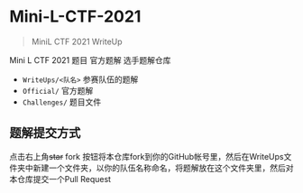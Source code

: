 # Mini-L-CTF-2021

> MiniL CTF 2021 WriteUp

Mini L CTF 2021 题目 官方题解 选手题解仓库

- `WriteUps/<队名>` 参赛队伍的题解
- `Official/` 官方题解
- `Challenges/` 题目文件

## 题解提交方式

点击右上角~~star~~ fork 按钮将本仓库fork到你的GitHub帐号里，然后在WriteUps文件夹中新建一个文件夹，以你的队伍名称命名，将题解放在这个文件夹里，然后对本仓库提交一个Pull Request
